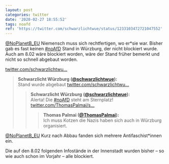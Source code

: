 ```yaml
---
layout: post
categories: twitter
date: '2020-02-27 18:55:52'
tags: noafd
ref: 'https://twitter.com/schwarzlichtwue/status/1233103472721047552'
---
```

[@NoPlanetB_EU](https://twitter.com/NoPlanetB_EU) Niemensch muss sich rechtfertigen, wo er\*sie war. Bisher gab es fast keinen [#noAfD](/t/noafd) Stand in Würzburg, der nicht blockiert wurde. Auch am 8.02 wäre blockiert worden, wäre der Stand früher bemerkt und nicht so schnell abgebaut worden.

[twitter.com/schwarzlichtwu…](https://twitter.com/schwarzlichtwue/status/1226124425797480450?s=19)
> <b>Schwarzlicht Würzburg ([@schwarzlichtwue](https://twitter.com/schwarzlichtwue)):</b>  
>Stand wurde abgebaut [twitter.com/schwarzlichtwu…](https://twitter.com/schwarzlichtwue/status/1226106496674652160)  
>> <b>Schwarzlicht Würzburg ([@schwarzlichtwue](https://twitter.com/schwarzlichtwue)):</b>    
>>Alerta! Die [#noAfD](/t/noafd) steht am Sternplatz! [twitter.com/ThomasPalmai/s…](https://twitter.com/ThomasPalmai/status/1226102954039664640)    
>>> <b>Thomas Palmai ([@ThomasPalmai](https://twitter.com/ThomasPalmai)):</b>      
>>>Ich muss Kotzen die Nazis haben sich auch in Würzburg organisiert.       
>>    
>>    
>  
>  


[@NoPlanetB_EU](https://twitter.com/NoPlanetB_EU) Kurz nach Abbau fanden sich mehrere Antifaschist\*innen ein.



Die auf den 8.02 folgenden Infostände in der Innenstadt wurden bisher – so wie auch schon im Vorjahr – alle blockiert.